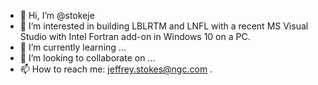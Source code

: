 - 👋 Hi, I’m @stokeje
- 👀 I’m interested in building LBLRTM and LNFL with a recent MS Visual Studio with Intel Fortran add-on in Windows 10 on a PC.
- 🌱 I’m currently learning ...
- 💞️ I’m looking to collaborate on ...
- 📫 How to reach me: jeffrey.stokes@ngc.com .
<!---
stokeje/stokeje is a ✨ special ✨ repository because its `README.md` (this file) appears on your GitHub profile.
You can click the Preview link to take a look at your changes.
--->
